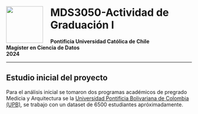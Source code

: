 # <img style="float: left; padding-right: 20px; width: 100px" src="https://upload.wikimedia.org/wikipedia/commons/thumb/8/84/Escudo_de_la_Pontificia_Universidad_Cat%C3%B3lica_de_Chile.svg/1920px-Escudo_de_la_Pontificia_Universidad_Cat%C3%B3lica_de_Chile.svg.png"> MDS3050-Actividad de Graduación I
**Pontificia Universidad Católica de Chile**<br>
**Magíster en Ciencia de Datos**<br>
**2024**<br>

----

## Estudio inicial del proyecto

Para el análisis inicial se tomaron dos programas académicos de pregrado Medicia y Arquitectura se la <a href="https://www.upb.edu.co" target="blank"> Universidad Pontificia Bolivariana de Colombia (UPB)</a>, se trabajo con un dataset de 6500 estudiantes apróximadamente. 
